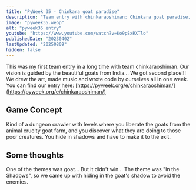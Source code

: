 ```yaml
---
title: "PyWeek 35 - Chinkara goat paradise"
description: "Team entry with chinkaraoshiman: Chinkara goat paradise. This goat farm will never sell you any goats ... But what you discover will shock the world..."
image: "pyweek35.webp"
alt: "pyweek35 entry"
youtube: "https://www.youtube.com/watch?v=Ko9pSxRXTlo"
publishedDate: "20230402"
lastUpdated: "20250809"
hidden: false
---
```


This was my first team entry in a long time with team chinkaraoshiman. Our vision is guided by the beautiful goats from India... We got second place!!! We drew the art, made music and wrote code by ourselves all in one week.
You can find our entry here: [https://pyweek.org/e/chinkaraoshiman/](https://pyweek.org/e/chinkaraoshiman/)

## Game Concept
Kind of a dungeon crawler with levels where you liberate the goats from the animal cruelty goat farm, and you discover what they are doing to those poor creatures. You hide in shadows and have to make it to the exit.

## Some thoughts
One of the themes was goat... But it didn't win... The theme was "In the Shadows", so we came up with hiding in the goat's shadow to avoid the enemies. 
